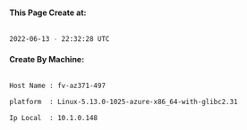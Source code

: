
   
#### This Page Create at:

```bash

2022-06-13 - 22:32:28 UTC

```

#### Create By Machine:

```bash

Host Name : fv-az371-497

platform  : Linux-5.13.0-1025-azure-x86_64-with-glibc2.31

Ip Local  : 10.1.0.148

```

